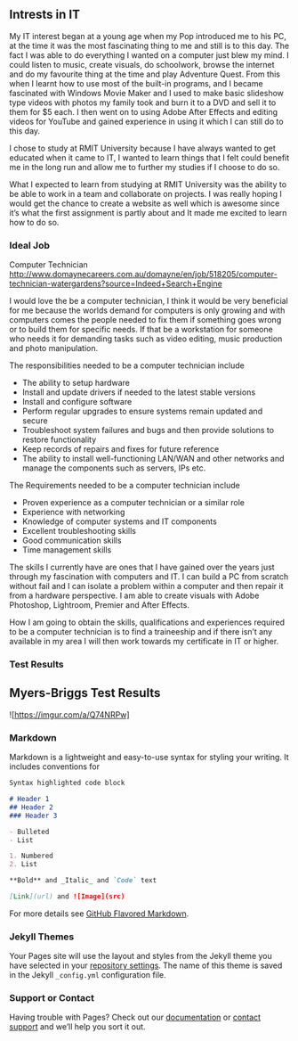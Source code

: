 ## Intrests in IT

My IT interest began at a young age when my Pop introduced me to his PC, at the time it was the most fascinating thing to me and still is to this day. The fact I was able to do everything I wanted on a computer just blew my mind. I could listen to music, create visuals, do schoolwork, browse the internet and do my favourite thing at the time and play Adventure Quest. From this when I learnt how to use most of the built-in programs, and I became fascinated with Windows Movie Maker and I used to make basic slideshow type videos with photos my family took and burn it to a DVD and sell it to them for $5 each. I then went on to using Adobe After Effects and editing videos for YouTube and gained experience in using it which I can still do to this day. 

I chose to study at RMIT University because I have always wanted to get educated when it came to IT, I wanted to learn things that I felt could benefit me in the long run and allow me to further my studies if I choose to do so.

What I expected to learn from studying at RMIT University was the ability to be able to work in a team and collaborate on projects. I was really hoping I would get the chance to create a website as well which is awesome since it’s what the first assignment is partly about and It made me excited to learn how to do so.


### Ideal Job
Computer Technician 
http://www.domaynecareers.com.au/domayne/en/job/518205/computer-technician-watergardens?source=Indeed+Search+Engine

I would love the be a computer technician, I think it would be very beneficial for me because the worlds demand for computers is only growing and with computers comes the people needed to fix them if something goes wrong or to build them for specific needs. If that be a workstation for someone who needs it for demanding tasks such as video editing, music production and photo manipulation.

The responsibilities needed to be a computer technician include 

-	The ability to setup hardware
- Install and update drivers if needed to the latest stable versions 
- Install and configure software
- Perform regular upgrades to ensure systems remain updated and secure
-	Troubleshoot system failures and bugs and then provide solutions to restore functionality
-	Keep records of repairs and fixes for future reference
-	The ability to install well-functioning LAN/WAN and other networks and manage the components such as servers, IPs etc.

The Requirements needed to be a computer technician include

- Proven experience as a computer technician or a similar role
-	Experience with networking
-	Knowledge of computer systems and IT components 
-	Excellent troubleshooting skills
-	Good communication skills
-	Time management skills

The skills I currently have are ones that I have gained over the years just through my fascination with computers and IT. I can build a PC from scratch without fail and I can isolate a problem within a computer and then repair it from a hardware perspective. I am able to create visuals with Adobe Photoshop, Lightroom, Premier and After Effects.

How I am going to obtain the skills, qualifications and experiences required to be a computer technician is to find a traineeship and if there isn’t any available in my area I will then work towards my certificate in IT or higher.

### Test Results
## Myers-Briggs Test Results 
![https://imgur.com/a/Q74NRPw]




### Markdown

Markdown is a lightweight and easy-to-use syntax for styling your writing. It includes conventions for

```markdown
Syntax highlighted code block

# Header 1
## Header 2
### Header 3

- Bulleted
- List

1. Numbered
2. List

**Bold** and _Italic_ and `Code` text

[Link](url) and ![Image](src)
```

For more details see [GitHub Flavored Markdown](https://guides.github.com/features/mastering-markdown/).

### Jekyll Themes

Your Pages site will use the layout and styles from the Jekyll theme you have selected in your [repository settings](https://github.com/j6dn/s3803380/settings). The name of this theme is saved in the Jekyll `_config.yml` configuration file.

### Support or Contact

Having trouble with Pages? Check out our [documentation](https://help.github.com/categories/github-pages-basics/) or [contact support](https://github.com/contact) and we’ll help you sort it out.
